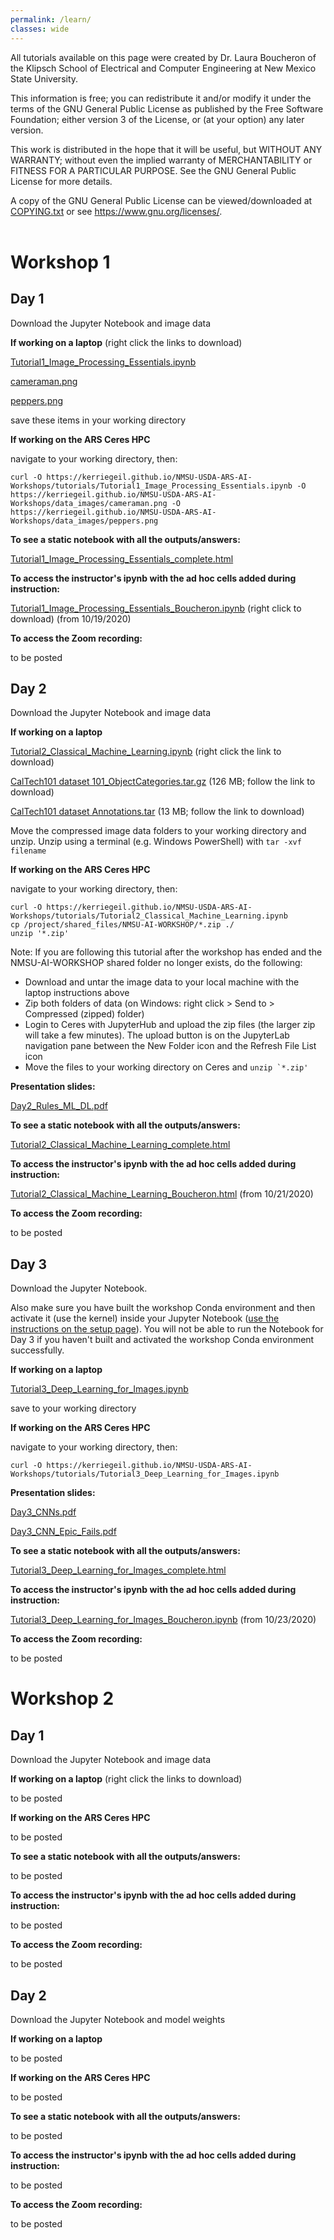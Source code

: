 ```yaml
---
permalink: /learn/
classes: wide
---
```


All tutorials available on this page were created by Dr. Laura Boucheron of the Klipsch School of Electrical and Computer Engineering at New Mexico State University.

This information is free; you can redistribute it and/or modify it under the terms of the GNU General Public License as published by the Free Software Foundation; either version 3 of the License, or (at your option) any later version.

This work is distributed in the hope that it will be useful, but WITHOUT ANY WARRANTY; without even the implied warranty of MERCHANTABILITY or FITNESS FOR A PARTICULAR PURPOSE.  See the GNU General Public License for more details.

A copy of the GNU General Public License can be viewed/downloaded at [COPYING.txt](/COPYING.txt) or see <https://www.gnu.org/licenses/>.
<br><br>

# Workshop 1

## Day 1

Download the Jupyter Notebook and image data

**If working on a laptop** (right click the links to download)

[Tutorial1_Image_Processing_Essentials.ipynb](/tutorials/Tutorial1_Image_Processing_Essentials.ipynb)

[cameraman.png](/data_images/cameraman.png)

[peppers.png](/data_images/peppers.png)

save these items in your working directory

**If working on the ARS Ceres HPC**

navigate to your working directory, then:

```
curl -O https://kerriegeil.github.io/NMSU-USDA-ARS-AI-Workshops/tutorials/Tutorial1_Image_Processing_Essentials.ipynb -O https://kerriegeil.github.io/NMSU-USDA-ARS-AI-Workshops/data_images/cameraman.png -O https://kerriegeil.github.io/NMSU-USDA-ARS-AI-Workshops/data_images/peppers.png
```

**To see a static notebook with all the outputs/answers:** 

[Tutorial1_Image_Processing_Essentials_complete.html](/tutorials/Tutorial1_Image_Processing_Essentials_complete.html)

**To access the instructor's ipynb with the ad hoc cells added during instruction:**

[Tutorial1_Image_Processing_Essentials_Boucheron.ipynb](/tutorials/Tutorial1_Image_Processing_Essentials_Boucheron.ipynb) (right click to download) (from 10/19/2020)

**To access the Zoom recording:**

to be posted




## Day 2

Download the Jupyter Notebook and image data

**If working on a laptop** 

[Tutorial2_Classical_Machine_Learning.ipynb](/tutorials/Tutorial2_Classical_Machine_Learning.ipynb) (right click the link to download)

[CalTech101 dataset 101_ObjectCategories.tar.gz](http://www.vision.caltech.edu/Image_Datasets/Caltech101/101_ObjectCategories.tar.gz) (126 MB; follow the link to download)

[CalTech101 dataset Annotations.tar](http://www.vision.caltech.edu/Image_Datasets/Caltech101/Annotations.tar) (13 MB; follow the link to download)

Move the compressed image data folders to your working directory and unzip. Unzip using a terminal (e.g. Windows PowerShell) with ```tar -xvf filename```


**If working on the ARS Ceres HPC**

navigate to your working directory, then:

```
curl -O https://kerriegeil.github.io/NMSU-USDA-ARS-AI-Workshops/tutorials/Tutorial2_Classical_Machine_Learning.ipynb
cp /project/shared_files/NMSU-AI-WORKSHOP/*.zip ./
unzip '*.zip'
```

Note: If you are following this tutorial after the workshop has ended and the NMSU-AI-WORKSHOP shared folder no longer exists, do the following:
- Download and untar the image data to your local machine with the laptop instructions above
- Zip both folders of data (on Windows: right click > Send to > Compressed (zipped) folder)
- Login to Ceres with JupyterHub and upload the zip files (the larger zip will take a few minutes). The upload button is on the JupyterLab navigation pane between the New Folder icon and the Refresh File List icon
- Move the files to your working directory on Ceres and ```unzip `*.zip'```

**Presentation slides:** 

[Day2_Rules_ML_DL.pdf](/slides/Day2_Rules_ML_DL.pdf)

**To see a static notebook with all the outputs/answers:** 

[Tutorial2_Classical_Machine_Learning_complete.html](/tutorials/Tutorial2_Classical_Machine_Learning_complete.html)

**To access the instructor's ipynb with the ad hoc cells added during instruction:**

[Tutorial2_Classical_Machine_Learning_Boucheron.html](/tutorials/Tutorial2_Classical_Machine_Learning_Boucheron.ipynb) (from 10/21/2020)

**To access the Zoom recording:**

to be posted



## Day 3

Download the Jupyter Notebook.

Also make sure you have built the workshop Conda environment and then activate it (use the kernel) inside your Jupyter Notebook ([use the instructions on the setup page](/setup/)). You will not be able to run the Notebook for Day 3 if you haven't built and activated the workshop Conda environment successfully.

**If working on a laptop** 

[Tutorial3_Deep_Learning_for_Images.ipynb](/tutorials/Tutorial3_Deep_Learning_for_Images.ipynb) 

save to your working directory


**If working on the ARS Ceres HPC**

navigate to your working directory, then:

```
curl -O https://kerriegeil.github.io/NMSU-USDA-ARS-AI-Workshops/tutorials/Tutorial3_Deep_Learning_for_Images.ipynb
```

**Presentation slides:** 

[Day3_CNNs.pdf](/slides/Day3_CNNs.pdf)

[Day3_CNN_Epic_Fails.pdf](/slides/Day3_CNN_Epic_Fails.pdf)

**To see a static notebook with all the outputs/answers:** 

[Tutorial3_Deep_Learning_for_Images_complete.html](/tutorials/Tutorial3_Deep_Learning_for_Images_complete.html)

**To access the instructor's ipynb with the ad hoc cells added during instruction:**

[Tutorial3_Deep_Learning_for_Images_Boucheron.ipynb](/tutorials/Tutorial3_Deep_Learning_for_Images_Boucheron.ipynb) (from 10/23/2020)

**To access the Zoom recording:**

to be posted


# Workshop 2

## Day 1

Download the Jupyter Notebook and image data

**If working on a laptop** (right click the links to download)

to be posted
<!---[Tutorial4_Visualizing_and_Modifying_DL_Networks.ipynb](/tutorials/Tutorial4_Visualizing_and_Modifying_DL_Networks.ipynb)--->

<!---[my_digits1_compressed.jpg](/data_images/my_digits1_compressed.jpg)--->

<!---[latest_256_0193.jpg](/data_images/latest_256_0193.jpg)--->

<!---save these items in your working directory--->

**If working on the ARS Ceres HPC**

to be posted
<!---navigate to your working directory, then:--->

<!---```--->
<!---curl -O https://kerriegeil.github.io/NMSU-USDA-ARS-AI-Workshops/tutorials/Tutorial4_Visualizing_and_Modifying_DL_Networks.ipynb -O https://kerriegeil.github.io/NMSU-USDA-ARS-AI-Workshops/data_images/my_digits1_compressed.jpg -O https://kerriegeil.github.io/NMSU-USDA-ARS-AI-Workshops/data_images/latest_256_0193.jpg--->
<!---```--->

**To see a static notebook with all the outputs/answers:** 

to be posted
<!---[Tutorial4_Visualizing_and_Modifying_DL_Networks_complete.html](/tutorials/Tutorial4_Visualizing_and_Modifying_DL_Networks_complete.html)--->

**To access the instructor's ipynb with the ad hoc cells added during instruction:**

to be posted
<!---[Tutorial4_Visualizing_and_Modifying_DL_Networks_Boucheron.ipynb](/tutorials/Tutorial4_Visualizing_and_Modifying_DL_Networks_Boucheron.ipynb)--->

**To access the Zoom recording:**

to be posted


## Day 2

Download the Jupyter Notebook and model weights

**If working on a laptop** 

to be posted
<!---[Tutorial5_Advanced_DL_Networks.ipynb](/tutorials/Tutorial5_Advanced_DL_Networks.ipynb)--->

<!---[https://pjreddie.com/media/files/yolov3.weights](https://pjreddie.com/media/files/yolov3.weights) (236 MB)--->

<!---[https://3qeqpr26caki16dnhd19sv6by6v-wpengine.netdna-ssl.com/wp-content/uploads/2019/03/zebra.jpg](https://3qeqpr26caki16dnhd19sv6by6v-wpengine.netdna-ssl.com/wp-content/uploads/2019/03/zebra.jpg)--->

<!---save these items in your working directory--->


**If working on the ARS Ceres HPC**

to be posted
<!---navigate to your working directory, then:--->

<!---```--->
<!---curl -O https://kerriegeil.github.io/NMSU-USDA-ARS-AI-Workshops/tutorials/Tutorial5_Advanced_DL_Networks.ipynb -O https://pjreddie.com/media/files/yolov3.weights -O https://3qeqpr26caki16dnhd19sv6by6v-wpengine.netdna-ssl.com/wp-content/uploads/2019/03/zebra.jpg--->
<!---```--->

**To see a static notebook with all the outputs/answers:** 

to be posted
<!---[Tutorial5_Advanced_DL_Networks_complete.html](/tutorials/Tutorial5_Advanced_DL_Networks_complete.html)--->

**To access the instructor's ipynb with the ad hoc cells added during instruction:**

to be posted
<!---[Tutorial5_Advanced_DL_Networks_complete.ipynb](/tutorials/Tutorial5_Advanced_DL_Networks_complete.ipynb)--->

**To access the Zoom recording:**

to be posted
